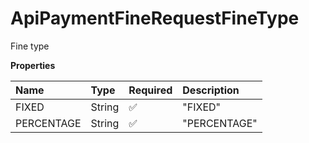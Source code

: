 # ApiPaymentFineRequestFineType

Fine type

**Properties**

| Name       | Type   | Required | Description  |
| :--------- | :----- | :------- | :----------- |
| FIXED      | String | ✅       | "FIXED"      |
| PERCENTAGE | String | ✅       | "PERCENTAGE" |

<!-- This file was generated by liblab | https://liblab.com/ -->
